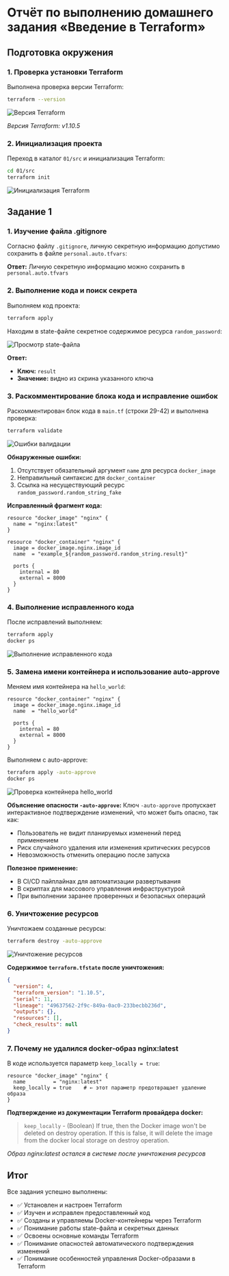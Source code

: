 # Отчёт по выполнению домашнего задания «Введение в Terraform»

## Подготовка окружения

### 1. Проверка установки Terraform

Выполнена проверка версии Terraform:

```bash
terraform --version
```

![Версия Terraform](images/hw-01-01.png)

*Версия Terraform: v1.10.5*

### 2. Инициализация проекта

Переход в каталог `01/src` и инициализация Terraform:

```bash
cd 01/src
terraform init
```

![Инициализация Terraform](images/hw-01-02.png)

## Задание 1

### 1. Изучение файла .gitignore

Согласно файлу `.gitignore`, личную секретную информацию допустимо сохранить в файле `personal.auto.tfvars`:

**Ответ:** Личную секретную информацию можно сохранить в `personal.auto.tfvars`

### 2. Выполнение кода и поиск секрета

Выполняем код проекта:

```bash
terraform apply
```

Находим в state-файле секретное содержимое ресурса `random_password`:

![Просмотр state-файла](images/hw-01-03.png)

**Ответ:** 
- **Ключ:** `result`
- **Значение:** видно из скрина указанного ключа

### 3. Раскомментирование блока кода и исправление ошибок

Раскомментирован блок кода в `main.tf` (строки 29-42) и выполнена проверка:

```bash
terraform validate
```

![Ошибки валидации](images/hw-01-04.png)

**Обнаруженные ошибки:**
1. Отсутствует обязательный аргумент `name` для ресурса `docker_image`
2. Неправильный синтаксис для `docker_container`
3. Ссылка на несуществующий ресурс `random_password.random_string_fake`

**Исправленный фрагмент кода:**

```hcl
resource "docker_image" "nginx" {
  name = "nginx:latest"
}

resource "docker_container" "nginx" {
  image = docker_image.nginx.image_id
  name  = "example_${random_password.random_string.result}"
  
  ports {
    internal = 80
    external = 8000
  }
}
```

### 4. Выполнение исправленного кода

После исправлений выполняем:

```bash
terraform apply
docker ps
```

![Выполнение исправленного кода](images/hw-01-05.png)


### 5. Замена имени контейнера и использование auto-approve

Меняем имя контейнера на `hello_world`:

```hcl
resource "docker_container" "nginx" {
  image = docker_image.nginx.image_id
  name  = "hello_world"
  
  ports {
    internal = 80
    external = 8000
  }
}
```

Выполняем с auto-approve:

```bash
terraform apply -auto-approve
docker ps
```

![Проверка контейнера hello_world](images/hw-01-06.png)

**Объяснение опасности `-auto-approve`:**
Ключ `-auto-approve` пропускает интерактивное подтверждение изменений, что может быть опасно, так как:
- Пользователь не видит планируемых изменений перед применением
- Риск случайного удаления или изменения критических ресурсов
- Невозможность отменить операцию после запуска

**Полезное применение:**
- В CI/CD пайплайнах для автоматизации развертывания
- В скриптах для массового управления инфраструктурой
- При выполнении заранее проверенных и безопасных операций

### 6. Уничтожение ресурсов

Уничтожаем созданные ресурсы:

```bash
terraform destroy -auto-approve
```

![Уничтожение ресурсов](images/hw-01-07.png)

**Содержимое `terraform.tfstate` после уничтожения:**

```json
{
  "version": 4,
  "terraform_version": "1.10.5",
  "serial": 11,
  "lineage": "49637562-2f9c-849a-0ac0-233becbb236d",
  "outputs": {},
  "resources": [],
  "check_results": null
}
```

### 7. Почему не удалился docker-образ nginx:latest

В коде используется параметр `keep_locally = true`:

```hcl
resource "docker_image" "nginx" {
  name         = "nginx:latest"
  keep_locally = true    # ← этот параметр предотвращает удаление образа
}
```

**Подтверждение из документации Terraform провайдера docker:**

> `keep_locally` - (Boolean) If true, then the Docker image won't be deleted on destroy operation. If this is false, it will delete the image from the docker local storage on destroy operation.

*Образ nginx:latest остался в системе после уничтожения ресурсов*

## Итог

Все задания успешно выполнены:
- ✅ Установлен и настроен Terraform
- ✅ Изучен и исправлен предоставленный код
- ✅ Созданы и управляемы Docker-контейнеры через Terraform
- ✅ Понимание работы state-файла и секретных данных
- ✅ Освоены основные команды Terraform
- ✅ Понимание опасностей автоматического подтверждения изменений
- ✅ Понимание особенностей управления Docker-образами в Terraform
